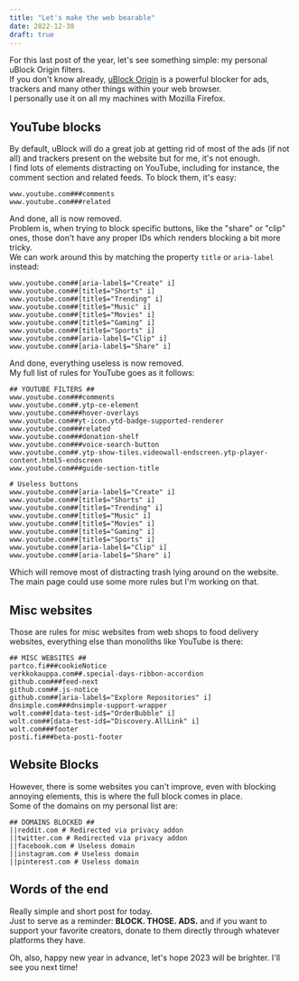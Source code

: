 ```yaml
---
title: "Let's make the web bearable"
date: 2022-12-30
draft: true
---
```


For this last post of the year, let's see something simple: my personal uBlock Origin filters.  
If you don't know already, [uBlock Origin](https://github.com/gorhill/uBlock) is a powerful blocker for ads, trackers and many other things within your web browser.  
I personally use it on all my machines with Mozilla Firefox.

## YouTube blocks

By default, uBlock will do a great job at getting rid of most of the ads (if not all) and trackers present on the website but for me, it's not enough.  
I find lots of elements distracting on YouTube, including for instance, the comment section and related feeds. To block them, it's easy:

```
www.youtube.com###comments
www.youtube.com###related
```

And done, all is now removed.  
Problem is, when trying to block specific buttons, like the "share" or "clip" ones, those don't have any proper IDs which renders blocking a bit more tricky.  
We can work around this by matching the property `title` or `aria-label` instead:

```
www.youtube.com##[aria-label$="Create" i]
www.youtube.com##[title$="Shorts" i]
www.youtube.com##[title$="Trending" i]
www.youtube.com##[title$="Music" i]
www.youtube.com##[title$="Movies" i]
www.youtube.com##[title$="Gaming" i]
www.youtube.com##[title$="Sports" i]
www.youtube.com##[aria-label$="Clip" i]
www.youtube.com##[aria-label$="Share" i]
```

And done, everything useless is now removed.  
My full list of rules for YouTube goes as it follows:

```
## YOUTUBE FILTERS ##
www.youtube.com###comments
www.youtube.com##.ytp-ce-element
www.youtube.com###hover-overlays
www.youtube.com##yt-icon.ytd-badge-supported-renderer
www.youtube.com###related
www.youtube.com###donation-shelf
www.youtube.com###voice-search-button
www.youtube.com##.ytp-show-tiles.videowall-endscreen.ytp-player-content.html5-endscreen
www.youtube.com###guide-section-title

# Useless buttons
www.youtube.com##[aria-label$="Create" i]
www.youtube.com##[title$="Shorts" i]
www.youtube.com##[title$="Trending" i]
www.youtube.com##[title$="Music" i]
www.youtube.com##[title$="Movies" i]
www.youtube.com##[title$="Gaming" i]
www.youtube.com##[title$="Sports" i]
www.youtube.com##[aria-label$="Clip" i]
www.youtube.com##[aria-label$="Share" i]
```

Which will remove most of distracting trash lying around on the website.  
The main page could use some more rules but I'm working on that.

## Misc websites

Those are rules for misc websites from web shops to food delivery websites, everything else than monoliths like YouTube is there:

```
## MISC WEBSITES ##
partco.fi###cookieNotice
verkkokauppa.com##.special-days-ribbon-accordion
github.com###feed-next
github.com##.js-notice
github.com##[aria-label$="Explore Repositories" i]
dnsimple.com###dnsimple-support-wrapper
wolt.com##[data-test-id$="OrderBubble" i]
wolt.com##[data-test-id$="Discovery.AllLink" i]
wolt.com###footer
posti.fi###beta-posti-footer
```

## Website Blocks

However, there is some websites you can't improve, even with blocking annoying elements, this is where the full block comes in place.  
Some of the domains on my personal list are:

```
## DOMAINS BLOCKED ##
||reddit.com # Redirected via privacy addon
||twitter.com # Redirected via privacy addon
||facebook.com # Useless domain
||instagram.com # Useless domain
||pinterest.com # Useless domain
```

## Words of the end

Really simple and short post for today.  
Just to serve as a reminder: **BLOCK. THOSE. ADS.** and if you want to support your favorite creators, donate to them directly through whatever platforms they have.

Oh, also, happy new year in advance, let's hope 2023 will be brighter.
I'll see you next time!
